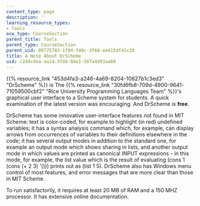 ```yaml
---
content_type: page
description: ''
learning_resource_types:
- Tools
ocw_type: CourseSection
parent_title: Tools
parent_type: CourseSection
parent_uid: 89775783-1f04-f40c-3f68-ee415df41c28
title: A Note About DrScheme
uid: c2d4cdea-aa1d-3f48-04e1-507a4d93aa69
---
```


{{% resource_link "453d4fa3-a246-4a69-8204-10627b1c3ed3" "DrScheme" %}} is The {{% resource_link "30fd6fb8-709d-4900-9641-71059500cbf2" "Rice University Programming Languages Team" %}}'s graphical user interface to a Scheme system for students. A quick examination of the latest version was encouraging. And DrScheme is **free**.

DrScheme has some innovative user-interface features not found in MIT Scheme: text is color-coded, for example to highlight (in red) undefined variables; it has a syntax analysis command which, for example, can display arrows from occurrences of variables to their definitions elsewhere in the code; it has several output modes in addition to the standard one, for example an output mode which shows sharing in lists, and another output mode in which values are printed as canonical INPUT expressions - in this mode, for example, the list value which is the result of evaluating (cons 1 (cons (+ 2 3) '())) prints out as (list 1 5). DrScheme also has Windows menu control of most features, and error messages that are more clear than those in MIT Scheme.

To run satisfactorily, it requires at least 20 MB of RAM and a 150 MHZ processor. It has extensive online documentation.